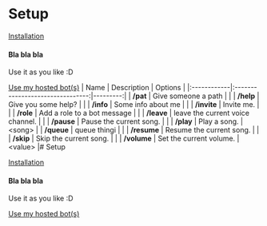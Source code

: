 # Setup

[Installation](/docs/install.md)

#### Bla bla bla
Use it as you like :D

[Use my hosted bot(s)](/docs/bots.md)
|    Name     |           Description            | Options  |
|:------------|:--------------------------------:|---------:|
|  **/pat**   |       Give someone a path        |          |
|  **/help**  |       Give you some help?        |          |
|  **/info**  |        Some info about me        |          |
| **/invite** |            Invite me.            |          |
|  **/role**  |   Add a role to a bot message    |          |
| **/leave**  | leave the current voice channel. |          |
| **/pause**  |     Pause the current song.      |          |
|  **/play**  |           Play a song.           | \<song>  |
| **/queue**  |           queue thingi           |          |
| **/resume** |     Resume the current song.     |          |
|  **/skip**  |      Skip the current song.      |          |
| **/volume** |     Set the current volume.      | \<value> |# Setup

[Installation](/docs/install.md)

#### Bla bla bla
Use it as you like :D

[Use my hosted bot(s)](/docs/bots.md)
